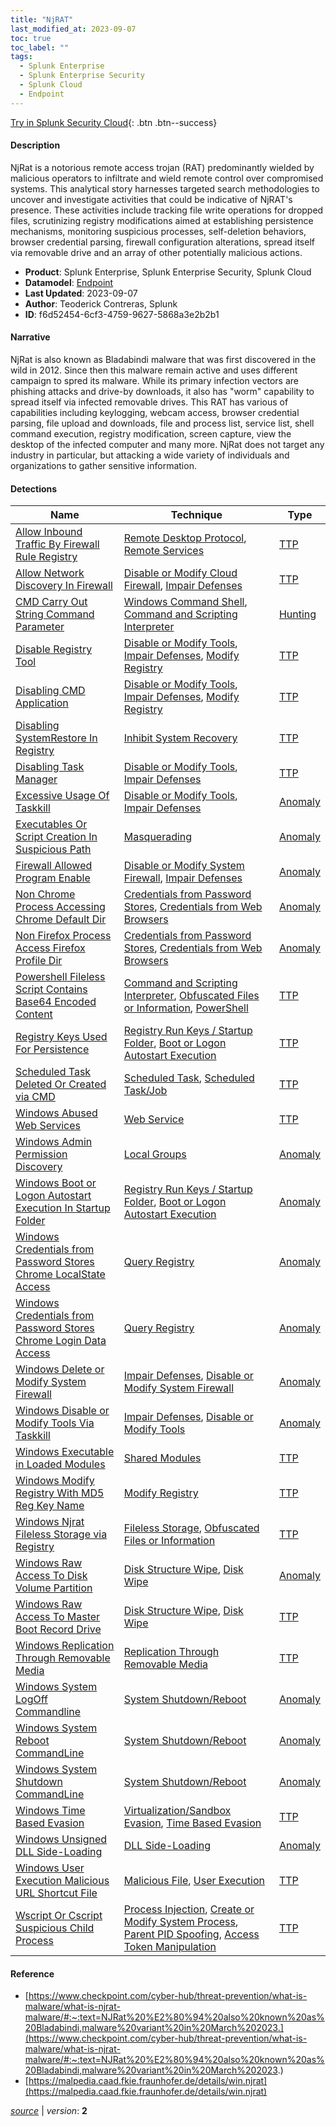 ```yaml
---
title: "NjRAT"
last_modified_at: 2023-09-07
toc: true
toc_label: ""
tags:
  - Splunk Enterprise
  - Splunk Enterprise Security
  - Splunk Cloud
  - Endpoint
---
```


[Try in Splunk Security Cloud](https://www.splunk.com/en_us/cyber-security.html){: .btn .btn--success}

#### Description

NjRat is a notorious remote access trojan (RAT) predominantly wielded by malicious operators to infiltrate and wield remote control over compromised systems. This analytical story harnesses targeted search methodologies to uncover and investigate activities that could be indicative of NjRAT's presence. These activities include tracking file write operations for dropped files, scrutinizing registry modifications aimed at establishing persistence mechanisms, monitoring suspicious processes, self-deletion behaviors, browser credential parsing, firewall configuration alterations, spread itself via removable drive and an array of other potentially malicious actions.

- **Product**: Splunk Enterprise, Splunk Enterprise Security, Splunk Cloud
- **Datamodel**: [Endpoint](https://docs.splunk.com/Documentation/CIM/latest/User/Endpoint)
- **Last Updated**: 2023-09-07
- **Author**: Teoderick Contreras, Splunk
- **ID**: f6d52454-6cf3-4759-9627-5868a3e2b2b1

#### Narrative

NjRat is also known as Bladabindi malware that was first discovered in the wild in 2012. Since then this malware remain active and uses different campaign to spred its malware. While its primary infection vectors are phishing attacks and drive-by downloads, it also has "worm" capability to spread itself via infected removable drives. This RAT has various of capabilities including keylogging, webcam access, browser credential parsing, file upload and downloads, file and process list, service list, shell command execution, registry modification, screen capture, view the desktop of the infected computer and many more. NjRat does not target any industry in particular, but attacking a wide variety of individuals and organizations to gather sensitive information.

#### Detections

| Name        | Technique   | Type         |
| ----------- | ----------- |--------------|
| [Allow Inbound Traffic By Firewall Rule Registry](/endpoint/0a46537c-be02-11eb-92ca-acde48001122/) | [Remote Desktop Protocol](/tags/#remote-desktop-protocol), [Remote Services](/tags/#remote-services) | [TTP](https://github.com/splunk/security_content/wiki/Detection-Analytic-Types) |
| [Allow Network Discovery In Firewall](/endpoint/ccd6a38c-d40b-11eb-85a5-acde48001122/) | [Disable or Modify Cloud Firewall](/tags/#disable-or-modify-cloud-firewall), [Impair Defenses](/tags/#impair-defenses) | [TTP](https://github.com/splunk/security_content/wiki/Detection-Analytic-Types) |
| [CMD Carry Out String Command Parameter](/endpoint/54a6ed00-3256-11ec-b031-acde48001122/) | [Windows Command Shell](/tags/#windows-command-shell), [Command and Scripting Interpreter](/tags/#command-and-scripting-interpreter) | [Hunting](https://github.com/splunk/security_content/wiki/Detection-Analytic-Types) |
| [Disable Registry Tool](/endpoint/cd2cf33c-9201-11eb-a10a-acde48001122/) | [Disable or Modify Tools](/tags/#disable-or-modify-tools), [Impair Defenses](/tags/#impair-defenses), [Modify Registry](/tags/#modify-registry) | [TTP](https://github.com/splunk/security_content/wiki/Detection-Analytic-Types) |
| [Disabling CMD Application](/endpoint/ff86077c-9212-11eb-a1e6-acde48001122/) | [Disable or Modify Tools](/tags/#disable-or-modify-tools), [Impair Defenses](/tags/#impair-defenses), [Modify Registry](/tags/#modify-registry) | [TTP](https://github.com/splunk/security_content/wiki/Detection-Analytic-Types) |
| [Disabling SystemRestore In Registry](/endpoint/f4f837e2-91fb-11eb-8bf6-acde48001122/) | [Inhibit System Recovery](/tags/#inhibit-system-recovery) | [TTP](https://github.com/splunk/security_content/wiki/Detection-Analytic-Types) |
| [Disabling Task Manager](/endpoint/dac279bc-9202-11eb-b7fb-acde48001122/) | [Disable or Modify Tools](/tags/#disable-or-modify-tools), [Impair Defenses](/tags/#impair-defenses) | [TTP](https://github.com/splunk/security_content/wiki/Detection-Analytic-Types) |
| [Excessive Usage Of Taskkill](/endpoint/fe5bca48-accb-11eb-a67c-acde48001122/) | [Disable or Modify Tools](/tags/#disable-or-modify-tools), [Impair Defenses](/tags/#impair-defenses) | [Anomaly](https://github.com/splunk/security_content/wiki/Detection-Analytic-Types) |
| [Executables Or Script Creation In Suspicious Path](/endpoint/a7e3f0f0-ae42-11eb-b245-acde48001122/) | [Masquerading](/tags/#masquerading) | [Anomaly](https://github.com/splunk/security_content/wiki/Detection-Analytic-Types) |
| [Firewall Allowed Program Enable](/endpoint/9a8f63a8-43ac-11ec-904c-acde48001122/) | [Disable or Modify System Firewall](/tags/#disable-or-modify-system-firewall), [Impair Defenses](/tags/#impair-defenses) | [Anomaly](https://github.com/splunk/security_content/wiki/Detection-Analytic-Types) |
| [Non Chrome Process Accessing Chrome Default Dir](/endpoint/81263de4-160a-11ec-944f-acde48001122/) | [Credentials from Password Stores](/tags/#credentials-from-password-stores), [Credentials from Web Browsers](/tags/#credentials-from-web-browsers) | [Anomaly](https://github.com/splunk/security_content/wiki/Detection-Analytic-Types) |
| [Non Firefox Process Access Firefox Profile Dir](/endpoint/e6fc13b0-1609-11ec-b533-acde48001122/) | [Credentials from Password Stores](/tags/#credentials-from-password-stores), [Credentials from Web Browsers](/tags/#credentials-from-web-browsers) | [Anomaly](https://github.com/splunk/security_content/wiki/Detection-Analytic-Types) |
| [Powershell Fileless Script Contains Base64 Encoded Content](/endpoint/8acbc04c-c882-11eb-b060-acde48001122/) | [Command and Scripting Interpreter](/tags/#command-and-scripting-interpreter), [Obfuscated Files or Information](/tags/#obfuscated-files-or-information), [PowerShell](/tags/#powershell) | [TTP](https://github.com/splunk/security_content/wiki/Detection-Analytic-Types) |
| [Registry Keys Used For Persistence](/endpoint/f5f6af30-7aa7-4295-bfe9-07fe87c01a4b/) | [Registry Run Keys / Startup Folder](/tags/#registry-run-keys-/-startup-folder), [Boot or Logon Autostart Execution](/tags/#boot-or-logon-autostart-execution) | [TTP](https://github.com/splunk/security_content/wiki/Detection-Analytic-Types) |
| [Scheduled Task Deleted Or Created via CMD](/endpoint/d5af132c-7c17-439c-9d31-13d55340f36c/) | [Scheduled Task](/tags/#scheduled-task), [Scheduled Task/Job](/tags/#scheduled-task/job) | [TTP](https://github.com/splunk/security_content/wiki/Detection-Analytic-Types) |
| [Windows Abused Web Services](/endpoint/01f0aef4-8591-4daa-a53d-0ed49823b681/) | [Web Service](/tags/#web-service) | [TTP](https://github.com/splunk/security_content/wiki/Detection-Analytic-Types) |
| [Windows Admin Permission Discovery](/endpoint/e08620cb-9488-4052-832d-97bcc0afd414/) | [Local Groups](/tags/#local-groups) | [Anomaly](https://github.com/splunk/security_content/wiki/Detection-Analytic-Types) |
| [Windows Boot or Logon Autostart Execution In Startup Folder](/endpoint/99d157cb-923f-4a00-aee9-1f385412146f/) | [Registry Run Keys / Startup Folder](/tags/#registry-run-keys-/-startup-folder), [Boot or Logon Autostart Execution](/tags/#boot-or-logon-autostart-execution) | [Anomaly](https://github.com/splunk/security_content/wiki/Detection-Analytic-Types) |
| [Windows Credentials from Password Stores Chrome LocalState Access](/endpoint/3b1d09a8-a26f-473e-a510-6c6613573657/) | [Query Registry](/tags/#query-registry) | [Anomaly](https://github.com/splunk/security_content/wiki/Detection-Analytic-Types) |
| [Windows Credentials from Password Stores Chrome Login Data Access](/endpoint/0d32ba37-80fc-4429-809c-0ba15801aeaf/) | [Query Registry](/tags/#query-registry) | [Anomaly](https://github.com/splunk/security_content/wiki/Detection-Analytic-Types) |
| [Windows Delete or Modify System Firewall](/endpoint/b188d11a-eba7-419d-b8b6-cc265b4f2c4f/) | [Impair Defenses](/tags/#impair-defenses), [Disable or Modify System Firewall](/tags/#disable-or-modify-system-firewall) | [Anomaly](https://github.com/splunk/security_content/wiki/Detection-Analytic-Types) |
| [Windows Disable or Modify Tools Via Taskkill](/endpoint/a43ae66f-c410-4b3d-8741-9ce1ad17ddb0/) | [Impair Defenses](/tags/#impair-defenses), [Disable or Modify Tools](/tags/#disable-or-modify-tools) | [Anomaly](https://github.com/splunk/security_content/wiki/Detection-Analytic-Types) |
| [Windows Executable in Loaded Modules](/endpoint/3e27af56-fcf0-4113-988d-24969b062be7/) | [Shared Modules](/tags/#shared-modules) | [TTP](https://github.com/splunk/security_content/wiki/Detection-Analytic-Types) |
| [Windows Modify Registry With MD5 Reg Key Name](/endpoint/4662c6b1-0754-455e-b9ff-3ee730af3ba8/) | [Modify Registry](/tags/#modify-registry) | [TTP](https://github.com/splunk/security_content/wiki/Detection-Analytic-Types) |
| [Windows Njrat Fileless Storage via Registry](/endpoint/a5fffbbd-271f-4980-94ed-4fbf17f0af1c/) | [Fileless Storage](/tags/#fileless-storage), [Obfuscated Files or Information](/tags/#obfuscated-files-or-information) | [TTP](https://github.com/splunk/security_content/wiki/Detection-Analytic-Types) |
| [Windows Raw Access To Disk Volume Partition](/endpoint/a85aa37e-9647-11ec-90c5-acde48001122/) | [Disk Structure Wipe](/tags/#disk-structure-wipe), [Disk Wipe](/tags/#disk-wipe) | [Anomaly](https://github.com/splunk/security_content/wiki/Detection-Analytic-Types) |
| [Windows Raw Access To Master Boot Record Drive](/endpoint/7b83f666-900c-11ec-a2d9-acde48001122/) | [Disk Structure Wipe](/tags/#disk-structure-wipe), [Disk Wipe](/tags/#disk-wipe) | [TTP](https://github.com/splunk/security_content/wiki/Detection-Analytic-Types) |
| [Windows Replication Through Removable Media](/endpoint/60df805d-4605-41c8-bbba-57baa6a4eb97/) | [Replication Through Removable Media](/tags/#replication-through-removable-media) | [TTP](https://github.com/splunk/security_content/wiki/Detection-Analytic-Types) |
| [Windows System LogOff Commandline](/endpoint/74a8133f-93e7-4b71-9bd3-13a66124fd57/) | [System Shutdown/Reboot](/tags/#system-shutdown/reboot) | [Anomaly](https://github.com/splunk/security_content/wiki/Detection-Analytic-Types) |
| [Windows System Reboot CommandLine](/endpoint/97fc2b60-c8eb-4711-93f7-d26fade3686f/) | [System Shutdown/Reboot](/tags/#system-shutdown/reboot) | [Anomaly](https://github.com/splunk/security_content/wiki/Detection-Analytic-Types) |
| [Windows System Shutdown CommandLine](/endpoint/4fee57b8-d825-4bf3-9ea8-bf405cdb614c/) | [System Shutdown/Reboot](/tags/#system-shutdown/reboot) | [Anomaly](https://github.com/splunk/security_content/wiki/Detection-Analytic-Types) |
| [Windows Time Based Evasion](/endpoint/34502357-deb1-499a-8261-ffe144abf561/) | [Virtualization/Sandbox Evasion](/tags/#virtualization/sandbox-evasion), [Time Based Evasion](/tags/#time-based-evasion) | [TTP](https://github.com/splunk/security_content/wiki/Detection-Analytic-Types) |
| [Windows Unsigned DLL Side-Loading](/endpoint/5a83ce44-8e0f-4786-a775-8249a525c879/) | [DLL Side-Loading](/tags/#dll-side-loading) | [Anomaly](https://github.com/splunk/security_content/wiki/Detection-Analytic-Types) |
| [Windows User Execution Malicious URL Shortcut File](/endpoint/5c7ee6ad-baf4-44fb-b2f0-0cfeddf82dbc/) | [Malicious File](/tags/#malicious-file), [User Execution](/tags/#user-execution) | [TTP](https://github.com/splunk/security_content/wiki/Detection-Analytic-Types) |
| [Wscript Or Cscript Suspicious Child Process](/endpoint/1f35e1da-267b-11ec-90a9-acde48001122/) | [Process Injection](/tags/#process-injection), [Create or Modify System Process](/tags/#create-or-modify-system-process), [Parent PID Spoofing](/tags/#parent-pid-spoofing), [Access Token Manipulation](/tags/#access-token-manipulation) | [TTP](https://github.com/splunk/security_content/wiki/Detection-Analytic-Types) |

#### Reference

* [https://www.checkpoint.com/cyber-hub/threat-prevention/what-is-malware/what-is-njrat-malware/#:~:text=NJRat%20%E2%80%94%20also%20known%20as%20Bladabindi,malware%20variant%20in%20March%202023.](https://www.checkpoint.com/cyber-hub/threat-prevention/what-is-malware/what-is-njrat-malware/#:~:text=NJRat%20%E2%80%94%20also%20known%20as%20Bladabindi,malware%20variant%20in%20March%202023.)
* [https://malpedia.caad.fkie.fraunhofer.de/details/win.njrat](https://malpedia.caad.fkie.fraunhofer.de/details/win.njrat)



[*source*](https://github.com/splunk/security_content/tree/develop/stories/njrat.yml) \| *version*: **2**